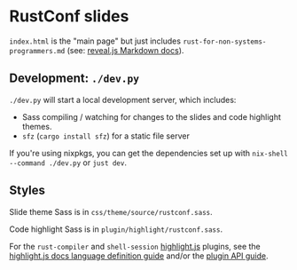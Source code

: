 # RustConf slides

`index.html` is the "main page" but just includes
`rust-for-non-systems-programmers.md` (see: [reveal.js Markdown docs][rjs-md]).

## Development: `./dev.py`

`./dev.py` will start a local development server, which includes:

- Sass compiling / watching for changes to the slides and code highlight themes.
- `sfz` (`cargo install sfz`) for a static file server

If you're using nixpkgs, you can get the dependencies set up with `nix-shell
--command ./dev.py` or `just dev`.

## Styles

Slide theme Sass is in `css/theme/source/rustconf.sass`.

Code highlight Sass is in `plugin/highlight/rustconf.sass`.

For the `rust-compiler` and `shell-session` [highlight.js] plugins, see the
[highlight.js docs language definition guide][hjs-lang-def] and/or the [plugin API guide][hjs-plugins].

[rjs-md]: https://revealjs.com/markdown/
[hjs-lang-def]: https://highlightjs.readthedocs.io/en/latest/language-guide.html
[highlight.js]: https://highlightjs.org/
[hjs-plugins]: https://highlightjs.readthedocs.io/en/latest/plugin-api.html
